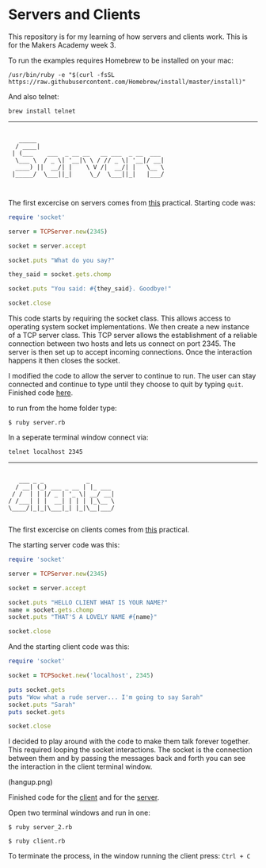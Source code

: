 # Servers and Clients

This repository is for my learning of how servers and clients work. This is for the Makers Academy week 3.

To run the examples requires Homebrew to be installed on your mac:
```
/usr/bin/ruby -e "$(curl -fsSL https://raw.githubusercontent.com/Homebrew/install/master/install)"
```
And also telnet:
```
brew install telnet
```
----------

```

   _____                                    
  / ____|                                   
 | (___    ___  _ __ __   __ ___  _ __  ___ 
  \___ \  / _ \| '__|\ \ / // _ \| '__|/ __|
  ____) ||  __/| |    \ V /|  __/| |   \__ \
 |_____/  \___||_|     \_/  \___||_|   |___/
                                            
                                            
```
The first excercise on servers comes from [this](https://github.com/makersacademy/skills-workshops/blob/master/practicals/servers_and_clients/servers.md) practical. Starting code was:

```ruby
require 'socket'

server = TCPServer.new(2345)

socket = server.accept

socket.puts "What do you say?"

they_said = socket.gets.chomp

socket.puts "You said: #{they_said}. Goodbye!"

socket.close
```
This code starts by requiring the socket class. This allows access to operating system socket implementations. We then create a new instance of a TCP server class. This TCP server allows the establishment of a reliable connection between two hosts and lets us connect on port 2345. The server is then set up to accept incoming connections. Once the interaction happens it then closes the socket.

I modified the code to allow the server to continue to run.  The user can stay connected and continue to type until they choose to quit by typing ```quit```.  Finished code [here](server.rb).

to run from the home folder type:
```
$ ruby server.rb
```
In a seperate terminal window connect via:
```
telnet localhost 2345
```

----------
```

   ___ _ _            _       
  / __| (_) ___ _ __ | |_ ___ 
 / /  | | |/ _ | '_ \| __/ __|
/ /___| | |  __| | | | |_\__ \
\____/|_|_|\___|_| |_|\__|___/
                              
```

The first excercise on clients comes from [this](https://github.com/makersacademy/skills-workshops/blob/master/practicals/servers_and_clients/clients.md) practical.

The starting server code was this:

```ruby
require 'socket'

server = TCPServer.new(2345)

socket = server.accept

socket.puts "HELLO CLIENT WHAT IS YOUR NAME?"
name = socket.gets.chomp
socket.puts "THAT'S A LOVELY NAME #{name}"

socket.close
```

And the starting client code was this:

```ruby
require 'socket'

socket = TCPSocket.new('localhost', 2345)

puts socket.gets
puts "Wow what a rude server... I'm going to say Sarah"
socket.puts "Sarah"
puts socket.gets

socket.close
```

I decided to play around with the code to make them talk forever together. This required looping the socket interactions. The socket is the connection between them and by passing the messages back and forth you can see the interaction in the client terminal window.

(hangup.png)

Finished code for the [client](client.rb) and for the [server](server_2.rb).

Open two terminal windows and run in one:
```
$ ruby server_2.rb
```
```
$ ruby client.rb
```
To terminate the process, in the window running the client press: ```Ctrl + C```